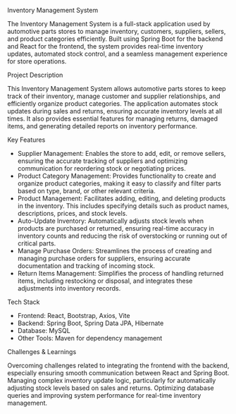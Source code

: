 Inventory Management System

The Inventory Management System is a full-stack application used by automotive parts stores to manage inventory, customers, suppliers, sellers, and product categories efficiently. Built using Spring Boot for the backend and React for the frontend, the system provides real-time inventory updates, automated stock control, and a seamless management experience for store operations.

Project Description

This Inventory Management System allows automotive parts stores to keep track of their inventory, manage customer and supplier relationships, and efficiently organize product categories. The application automates stock updates during sales and returns, ensuring accurate inventory levels at all times. It also provides essential features for managing returns, damaged items, and generating detailed reports on inventory performance.

Key Features

* Supplier Management: Enables the store to add, edit, or remove sellers, ensuring the accurate tracking of suppliers and optimizing communication for reordering stock or negotiating prices.
* Product Category Management: Provides functionality to create and organize product categories, making it easy to classify and filter parts based on type, brand, or other relevant criteria.
* Product Management: Facilitates adding, editing, and deleting products in the inventory. This includes specifying details such as product names, descriptions, prices, and stock levels.
* Auto-Update Inventory: Automatically adjusts stock levels when products are purchased or returned, ensuring real-time accuracy in inventory counts and reducing the risk of overstocking or       running out of critical parts.
* Manage Purchase Orders: Streamlines the process of creating and managing purchase orders for suppliers, ensuring accurate documentation and tracking of incoming stock.
* Return Items Management: Simplifies the process of handling returned items, including restocking or disposal, and integrates these adjustments into inventory records.


Tech Stack

* Frontend: React, Bootstrap, Axios, Vite
* Backend: Spring Boot, Spring Data JPA, Hibernate
* Database: MySQL
* Other Tools: Maven for dependency management


Challenges & Learnings

Overcoming challenges related to integrating the frontend with the backend, especially ensuring smooth communication between React and Spring Boot.
Managing complex inventory update logic, particularly for automatically adjusting stock levels based on sales and returns.
Optimizing database queries and improving system performance for real-time inventory management.
